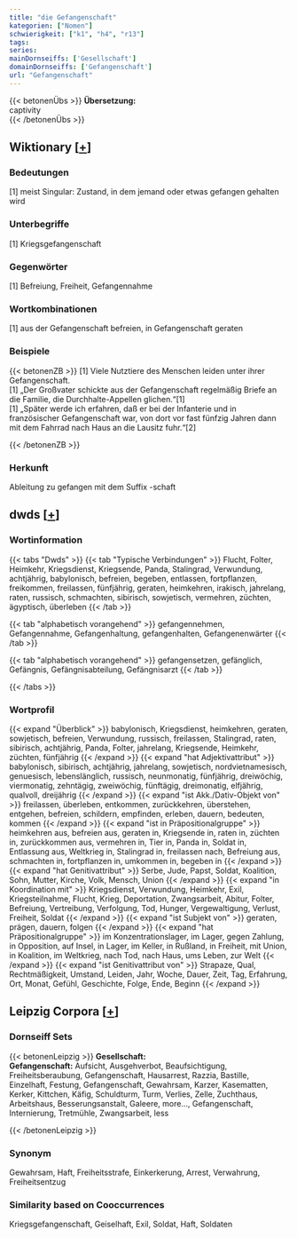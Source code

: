 ```yaml
---
title: "die Gefangenschaft"
kategorien: ["Nomen"]
schwierigkeit: ["k1", "h4", "r13"]
tags:
series:
mainDornseiffs: ['Gesellschaft']
domainDornseiffs: ['Gefangenschaft']
url: "Gefangenschaft"
---
```


{{< betonenÜbs >}}
**Übersetzung:**  
captivity  
{{< /betonenÜbs >}}

## Wiktionary [[+](https://de.wiktionary.org/wiki/Gefangenschaft)]

### Bedeutungen
[1] meist Singular: Zustand, in dem jemand oder etwas gefangen gehalten wird  

### Unterbegriffe
[1] Kriegsgefangenschaft  

### Gegenwörter
[1] Befreiung, Freiheit, Gefangennahme  

### Wortkombinationen
[1] aus der Gefangenschaft befreien, in Gefangenschaft geraten  

### Beispiele
{{< betonenZB >}}
[1] Viele Nutztiere des Menschen leiden unter ihrer Gefangenschaft.  
[1] „Der Großvater schickte aus der Gefangenschaft regelmäßig Briefe an die Familie, die Durchhalte-Appellen glichen.“[1]  
[1] „Später werde ich erfahren, daß er bei der Infanterie und in französischer Gefangenschaft war, von dort vor fast fünfzig Jahren dann mit dem Fahrrad nach Haus an die Lausitz fuhr.“[2]  

{{< /betonenZB >}}
### Herkunft
Ableitung zu gefangen mit dem Suffix -schaft  



## dwds [[+](https://www.dwds.de/wb/Gefangenschaft)]

### Wortinformation
{{< tabs "Dwds" >}}
{{< tab "Typische Verbindungen" >}}
Flucht, Folter, Heimkehr, Kriegsdienst, Kriegsende, Panda, Stalingrad, Verwundung, achtjährig, babylonisch, befreien, begeben, entlassen, fortpflanzen, freikommen, freilassen, fünfjährig, geraten, heimkehren, irakisch, jahrelang, raten, russisch, schmachten, sibirisch, sowjetisch, vermehren, züchten, ägyptisch, überleben
{{< /tab >}}

{{< tab "alphabetisch vorangehend" >}}
gefangennehmen, Gefangennahme, Gefangenhaltung, gefangenhalten, Gefangenenwärter
{{< /tab >}}

{{< tab "alphabetisch vorangehend" >}}
gefangensetzen, gefänglich, Gefängnis, Gefängnisabteilung, Gefängnisarzt
{{< /tab >}}

{{< /tabs >}}

### Wortprofil
{{< expand "Überblick" >}} babylonisch, Kriegsdienst, heimkehren, geraten, sowjetisch, befreien, Verwundung, russisch, freilassen, Stalingrad, raten, sibirisch, achtjährig, Panda, Folter, jahrelang, Kriegsende, Heimkehr, züchten, fünfjährig {{< /expand >}}
{{< expand "hat Adjektivattribut" >}} babylonisch, sibirisch, achtjährig, jahrelang, sowjetisch, nordvietnamesisch, genuesisch, lebenslänglich, russisch, neunmonatig, fünfjährig, dreiwöchig, viermonatig, zehntägig, zweiwöchig, fünftägig, dreimonatig, elfjährig, qualvoll, dreijährig {{< /expand >}}
{{< expand "ist Akk./Dativ-Objekt von" >}} freilassen, überleben, entkommen, zurückkehren, überstehen, entgehen, befreien, schildern, empfinden, erleben, dauern, bedeuten, kommen {{< /expand >}}
{{< expand "ist in Präpositionalgruppe" >}} heimkehren aus, befreien aus, geraten in, Kriegsende in, raten in, züchten in, zurückkommen aus, vermehren in, Tier in, Panda in, Soldat in, Entlassung aus, Weltkrieg in, Stalingrad in, freilassen nach, Befreiung aus, schmachten in, fortpflanzen in, umkommen in, begeben in {{< /expand >}}
{{< expand "hat Genitivattribut" >}} Serbe, Jude, Papst, Soldat, Koalition, Sohn, Mutter, Kirche, Volk, Mensch, Union {{< /expand >}}
{{< expand "in Koordination mit" >}} Kriegsdienst, Verwundung, Heimkehr, Exil, Kriegsteilnahme, Flucht, Krieg, Deportation, Zwangsarbeit, Abitur, Folter, Befreiung, Vertreibung, Verfolgung, Tod, Hunger, Vergewaltigung, Verlust, Freiheit, Soldat {{< /expand >}}
{{< expand "ist Subjekt von" >}} geraten, prägen, dauern, folgen {{< /expand >}}
{{< expand "hat Präpositionalgruppe" >}} im Konzentrationslager, im Lager, gegen Zahlung, in Opposition, auf Insel, in Lager, im Keller, in Rußland, in Freiheit, mit Union, in Koalition, im Weltkrieg, nach Tod, nach Haus, ums Leben, zur Welt {{< /expand >}}
{{< expand "ist Genitivattribut von" >}} Strapaze, Qual, Rechtmäßigkeit, Umstand, Leiden, Jahr, Woche, Dauer, Zeit, Tag, Erfahrung, Ort, Monat, Gefühl, Geschichte, Folge, Ende, Beginn {{< /expand >}}

## Leipzig Corpora [[+](https://corpora.uni-leipzig.de/en/res?word=Gefangenschaft&corpusId=deu_newscrawl-public_2018)]

### Dornseiff Sets
{{< betonenLeipzig >}}
**Gesellschaft:**  
**Gefangenschaft:** Aufsicht, Ausgehverbot, Beaufsichtigung, Freiheitsberaubung, Gefangenschaft, Hausarrest, Razzia, Bastille, Einzelhaft, Festung, Gefangenschaft, Gewahrsam, Karzer, Kasematten, Kerker, Kittchen, Käfig, Schuldturm, Turm, Verlies, Zelle, Zuchthaus, Arbeitshaus, Besserungsanstalt, Galeere, more..., Gefangenschaft, Internierung, Tretmühle, Zwangsarbeit, less  

{{< /betonenLeipzig >}}

### Synonym
Gewahrsam, Haft, Freiheitsstrafe, Einkerkerung, Arrest, Verwahrung, Freiheitsentzug


### Similarity based on Cooccurrences
Kriegsgefangenschaft, Geiselhaft, Exil, Soldat, Haft, Soldaten

